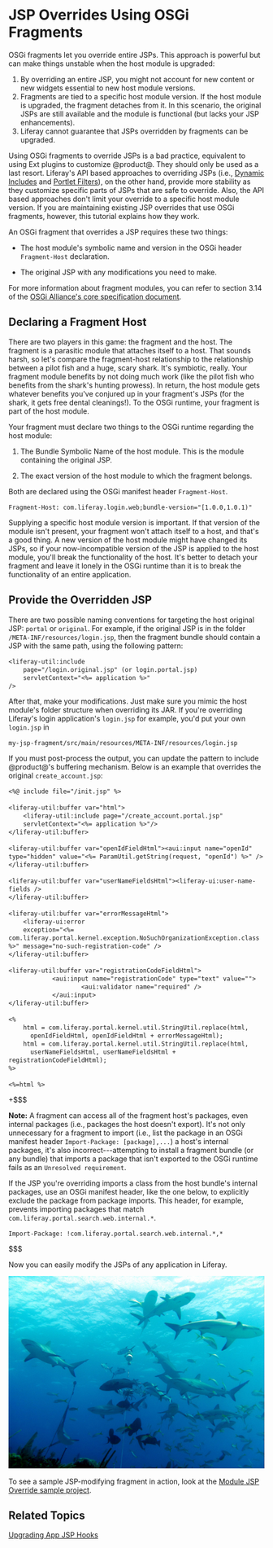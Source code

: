 # JSP Overrides Using OSGi Fragments [](id=jsp-overrides-using-osgi-fragments)

OSGi fragments let you override entire JSPs. This approach is powerful but can
make things unstable when the host module is upgraded: 

1.  By overriding an entire JSP, you might not account for new content or new 
    widgets essential to new host module versions. 
2.  Fragments are tied to a specific host module version. If the host module is
    upgraded, the fragment detaches from it. In this scenario, the original
    JSPs are still available and the module is functional (but lacks your JSP
    enhancements).
3.  Liferay cannot guarantee that JSPs overridden by fragments can be upgraded. 

Using OSGi fragments to override JSPs is a bad practice, equivalent to using Ext
plugins to customize @product@. They should only be used as a last resort.
Liferay's API based approaches to overriding JSPs (i.e.,
[Dynamic Includes](/develop/tutorials/-/knowledge_base/7-1/customizing-jsps-with-dynamic-includes)
and
[Portlet Filters](/develop/tutorials/-/knowledge_base/7-1/jsp-overrides-using-portlet-filters)),
on the other hand, provide more stability as they customize specific parts of
JSPs that are safe to override. Also, the API based approaches don't limit your
override to a specific host module version. If you are maintaining existing JSP
overrides that use OSGi fragments, however, this tutorial explains how they
work. 

An OSGi fragment that overrides a JSP requires these two things:

-  The host module's symbolic name and version in the OSGi header 
   `Fragment-Host` declaration.

-  The original JSP with any modifications you need to make.

For more information about fragment modules, you can refer to section 3.14 of
the 
[OSGi Alliance's core specification document](https://osgi.org/specification/osgi.core/7.0.0/framework.module.html).

## Declaring a Fragment Host [](id=declaring-a-fragment-host)

There are two players in this game: the fragment and the host. The fragment is
a parasitic module that attaches itself to a host. That sounds harsh, so let's
compare the fragment-host relationship to the relationship between a pilot fish
and a huge, scary shark. It's symbiotic, really. Your fragment module benefits
by not doing much work (like the pilot fish who benefits from the shark's
hunting prowess). In return, the host module gets whatever benefits you've
conjured up in your fragment's JSPs (for the shark, it gets free dental
cleanings!). To the OSGi runtime, your fragment is part of the host module.

Your fragment must declare two things to the OSGi runtime regarding the host
module:

1.  The Bundle Symbolic Name of the host module. This is the module containing
    the original JSP.

2.  The exact version of the host module to which the fragment belongs.

Both are declared using the OSGi manifest header `Fragment-Host`.

    Fragment-Host: com.liferay.login.web;bundle-version="[1.0.0,1.0.1)"

Supplying a specific host module version is important. If that version of the
module isn't present, your fragment won't attach itself to a host, and that's a
good thing. A new version of the host module might have changed its JSPs, so if
your now-incompatible version of the JSP is applied to the host module, you'll
break the functionality of the host. It's better to detach your fragment
and leave it lonely in the OSGi runtime than it is to break the functionality of
an entire application.

## Provide the Overridden JSP [](id=provide-the-overridden-jsp)

There are two possible naming conventions for targeting the host original JSP: 
`portal` or `original`. For example, if the original JSP is in the folder
`/META-INF/resources/login.jsp`, then the fragment bundle should contain a JSP
with the same path, using the following pattern:

    <liferay-util:include 
        page="/login.original.jsp" (or login.portal.jsp) 
        servletContext="<%= application %>" 
    />

After that, make your modifications. Just make sure you mimic the host module's
folder structure when overriding its JAR. If you're overriding Liferay's login
application's `login.jsp` for example, you'd put your own `login.jsp` in 

    my-jsp-fragment/src/main/resources/META-INF/resources/login.jsp

If you must post-process the output, you can update the pattern to include
@product@'s buffering mechanism. Below is an example that overrides the original
`create_account.jsp`:

    <%@ include file="/init.jsp" %>
    
    <liferay-util:buffer var="html">
        <liferay-util:include page="/create_account.portal.jsp" 
        servletContext="<%= application %>"/>
    </liferay-util:buffer>

    <liferay-util:buffer var="openIdFieldHtml"><aui:input name="openId" 
    type="hidden" value="<%= ParamUtil.getString(request, "openId") %>" />
    </liferay-util:buffer>

    <liferay-util:buffer var="userNameFieldsHtml"><liferay-ui:user-name-fields />
    </liferay-util:buffer>

    <liferay-util:buffer var="errorMessageHtml">
        <liferay-ui:error 
        exception="<%= com.liferay.portal.kernel.exception.NoSuchOrganizationException.class %>" message="no-such-registration-code" />
    </liferay-util:buffer>

    <liferay-util:buffer var="registrationCodeFieldHtml">
                <aui:input name="registrationCode" type="text" value="">
                        <aui:validator name="required" />
                </aui:input>
    </liferay-util:buffer>

    <%
        html = com.liferay.portal.kernel.util.StringUtil.replace(html, 
          openIdFieldHtml, openIdFieldHtml + errorMessageHtml);
        html = com.liferay.portal.kernel.util.StringUtil.replace(html, 
          userNameFieldsHtml, userNameFieldsHtml + registrationCodeFieldHtml);
    %>
 
    <%=html %>

+$$$

**Note:** A fragment can access all of the fragment host's packages, even 
internal packages (i.e., packages the host doesn't export). It's not only
unnecessary for a fragment to import (i.e., list the package in an OSGi manifest
header `Import-Package: [package],...`) a host's internal packages, it's also
incorrect---attempting to install a fragment bundle (or any bundle) that imports
a package that isn't exported to the OSGi runtime fails as an `Unresolved
requirement`. 

If the JSP you're overriding imports a class from the host bundle's internal packages, use an OSGi manifest
header, like the one below, to explicitly exclude the package from package
imports. This header, for example, prevents importing packages that match
`com.liferay.portal.search.web.internal.*`. 

    Import-Package: !com.liferay.portal.search.web.internal.*,*

$$$

Now you can easily modify the JSPs of any application in Liferay.

![Figure 1: Liferay's applications are swimming in the OSGi runtime, waiting for your fragment modules to clean their teeth, so to speak.](../../../images/sharks.jpg)
<!--https://commons.wikimedia.org/wiki/File:Carcharhinus_perezi_bahamas_feeding.jpg-->

To see a sample JSP-modifying fragment in action, look at the
[Module JSP Override sample project](/develop/reference/-/knowledge_base/7-1/module-jsp-override).

## Related Topics [](id=related-topics)

[Upgrading App JSP Hooks](/develop/tutorials/-/knowledge_base/7-1/upgrading-app-jsp-hook-plugins)
